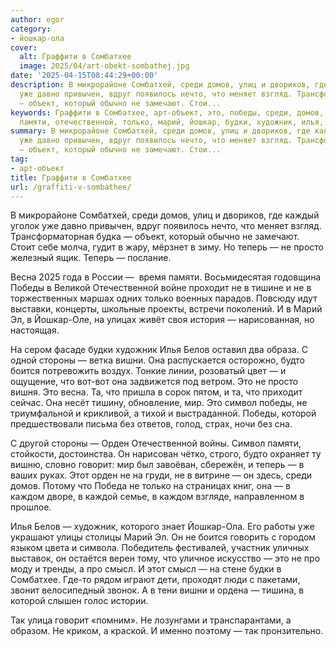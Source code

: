 ```yaml
---
author: egor
category:
- йошкар-ола
cover:
  alt: Граффити в Сомбатхее
  image: 2025/04/art-obekt-sombathej.jpg
date: '2025-04-15T08:44:29+00:00'
description: В микрорайоне Сомбатхей, среди домов, улиц и двориков, где каждый уголок
  уже давно привычен, вдруг появилось нечто, что меняет взгляд. Трансформаторная будка
  — объект, который обычно не замечают. Стои...
keywords: Граффити в Сомбатхее, арт-объект, это, победы, среди, домов, просто, весна,
  памяти, отечественной, только, марий, йошкар, будки, художник, илья, белов
summary: В микрорайоне Сомбатхей, среди домов, улиц и двориков, где каждый уголок
  уже давно привычен, вдруг появилось нечто, что меняет взгляд. Трансформаторная будка
  — объект, который обычно не замечают. Стои...
tag:
- арт-объект
title: Граффити в Сомбатхее
url: /graffiti-v-sombathee/
---
```


В микрорайоне Сомбатхей, среди домов, улиц и двориков, где каждый уголок уже давно привычен, вдруг появилось нечто, что меняет взгляд. Трансформаторная будка — объект, который обычно не замечают. Стоит себе молча, гудит в жару, мёрзнет в зиму. Но теперь — не просто железный ящик. Теперь — послание.

Весна 2025 года в России —  время памяти. Восьмидесятая годовщина Победы в Великой Отечественной войне проходит не в тишине и не в торжественных маршах одних только военных парадов. Повсюду идут выставки, концерты, школьные проекты, встречи поколений. И в Марий Эл, в Йошкар-Оле, на улицах живёт своя история — нарисованная, но настоящая.

На сером фасаде будки художник Илья Белов оставил два образа. С одной стороны — ветка вишни. Она распускается осторожно, будто боится потревожить воздух. Тонкие линии, розоватый цвет — и ощущение, что вот-вот она задвижется под ветром. Это не просто вишня. Это весна. Та, что пришла в сорок пятом, и та, что приходит сейчас. Она несёт тишину, обновление, мир. Это символ победы, не триумфальной и крикливой, а тихой и выстраданной. Победы, которой предшествовали письма без ответов, голод, страх, ночи без сна.

С другой стороны — Орден Отечественной войны. Символ памяти, стойкости, достоинства. Он нарисован чётко, строго, будто охраняет ту вишню, словно говорит: мир был завоёван, сбережён, и теперь — в ваших руках. Этот орден не на груди, не в витрине — он здесь, среди домов. Потому что Победа не только на страницах книг, она — в каждом дворе, в каждой семье, в каждом взгляде, направленном в прошлое.

Илья Белов — художник, которого знает Йошкар-Ола. Его работы уже украшают улицы столицы Марий Эл. Он не боится говорить с городом языком цвета и символа. Победитель фестивалей, участник уличных выставок, он остаётся верен тому, что уличное искусство — это не про моду и тренды, а про смысл. И этот смысл — на стене будки в Сомбатхее. Где-то рядом играют дети, проходят люди с пакетами, звонит велосипедный звонок. А в тени вишни и ордена — тишина, в которой слышен голос истории.

Так улица говорит «помним». Не лозунгами и транспарантами, а образом. Не криком, а краской. И именно поэтому — так пронзительно.